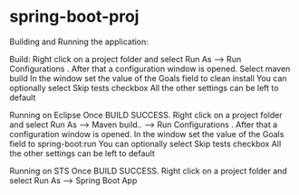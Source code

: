 # spring-boot-proj

Building and Running the application:

Build:
Right click on a project folder and select Run As --> Run Configurations . After that a configuration window is opened. Select maven build
In the window set the value of the Goals field to clean install
You can optionally select Skip tests checkbox
All the other settings can be left to default


Running on Eclipse 
Once BUILD SUCCESS. Right click on a project folder and select Run As --> Maven build.. --> Run Configurations . After that a configuration window is opened.
In the window set the value of the Goals field to spring-boot:run
You can optionally select Skip tests checkbox
All the other settings can be left to default

Running on STS
Once BUILD SUCCESS. Right click on a project folder and select Run As --> Spring Boot App

